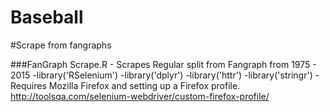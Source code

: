 # Baseball

#Scrape from fangraphs

###FanGraph Scrape.R - Scrapes Regular split from Fangraph from 1975 - 2015
-library('RSelenium')
  -library('dplyr')
  -library('httr')
  -library('stringr')
  -Requires Mozilla Firefox and setting up a Firefox profile. http://toolsqa.com/selenium-webdriver/custom-firefox-profile/

